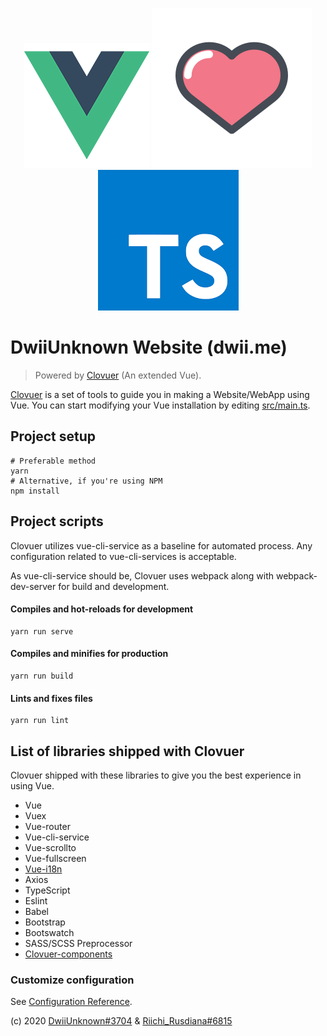 <p align="center">
    <img alt="uwu" src="src/assets/logo.png">
    <img alt="owo" src="src/assets/heart.png">
    <img alt="ewe" src="src/assets/typescript-logo.png">
</p>
 
# DwiiUnknown Website (dwii.me)
> Powered by [Clovuer](https://github.com/BillyAddlers/clovuer) (An extended Vue).

[Clovuer](https://github.com/BillyAddlers/clovuer) is a set of tools to guide you in making a Website/WebApp using Vue.
You can start modifying your Vue installation by editing [src/main.ts](src/main.ts).

## Project setup
```shell script
# Preferable method
yarn
# Alternative, if you're using NPM
npm install
```

## Project scripts
Clovuer utilizes vue-cli-service as a baseline for automated process. Any configuration related to vue-cli-services is acceptable.

As vue-cli-service should be, Clovuer uses webpack along with webpack-dev-server for build and development.

#### Compiles and hot-reloads for development
```shell script
yarn run serve
```

#### Compiles and minifies for production
```shell script
yarn run build
```

#### Lints and fixes files
```shell script
yarn run lint
```

## List of libraries shipped with Clovuer
Clovuer shipped with these libraries to give you the best experience in using Vue.
* Vue
* Vuex
* Vue-router
* Vue-cli-service
* Vue-scrollto
* Vue-fullscreen
* [Vue-i18n](https://kazupon.github.io/vue-i18n/)
* Axios
* TypeScript
* Eslint
* Babel
* Bootstrap
* Bootswatch
* SASS/SCSS Preprocessor
* [Clovuer-components](src/clovuer_static_modules/README.md)

### Customize configuration
See [Configuration Reference](https://cli.vuejs.org/config/).

(c) 2020 [DwiiUnknown#3704](https://github.com/ItzMeDwii) & [Riichi_Rusdiana#6815](https://github.com/BillyAddlers)